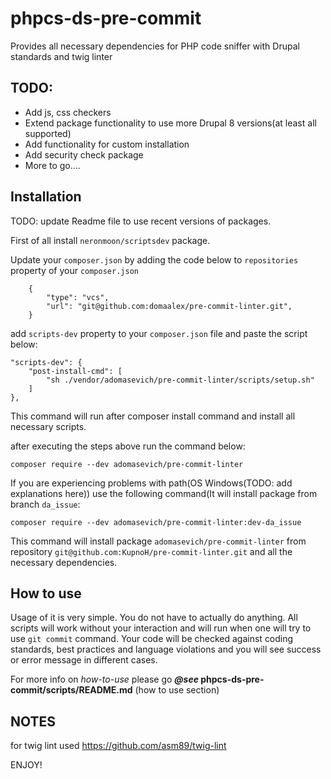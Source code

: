 phpcs-ds-pre-commit
=======================

Provides all necessary dependencies for PHP code sniffer with Drupal standards and twig linter

TODO:
--------
- Add js, css checkers
- Extend package functionality to use more Drupal 8 versions(at least all supported)
- Add functionality for custom installation
- Add security check package
- More to go....


Installation
-----------------------

TODO: update Readme file to use recent versions of packages.

First of all install `neronmoon/scriptsdev` package.

Update your `composer.json` by adding the code below to `repositories` property of your `composer.json`

        {
            "type": "vcs",
            "url": "git@github.com:domaalex/pre-commit-linter.git",
        }

add `scripts-dev` property to your `composer.json` file and paste the script below:


    "scripts-dev": {
        "post-install-cmd": [
            "sh ./vendor/adomasevich/pre-commit-linter/scripts/setup.sh"
        ]
    },

This command will run after composer install command and install all necessary scripts.

after executing the steps above run the command below:

`composer require --dev adomasevich/pre-commit-linter`

If you are experiencing problems with path(OS Windows(TODO: add explanations here)) use the following command(It will install package from branch `da_issue`:

`composer require --dev adomasevich/pre-commit-linter:dev-da_issue`

This command will install package `adomasevich/pre-commit-linter` from repository `git@github.com:KupnoH/pre-commit-linter.git` and all the necessary dependencies.


How to use
-----------------

Usage of it is very simple. You do not have to actually do anything. All scripts will work without your interaction and will run when one will try to use `git commit` command. Your code will be checked against coding standards, best practices and language violations and you will see success or error message in different cases.

For more info on _how-to-use_ please go **_@see_ phpcs-ds-pre-commit/scripts/README.md** (how to use section) 

NOTES
--------
for twig lint used https://github.com/asm89/twig-lint


ENJOY!
